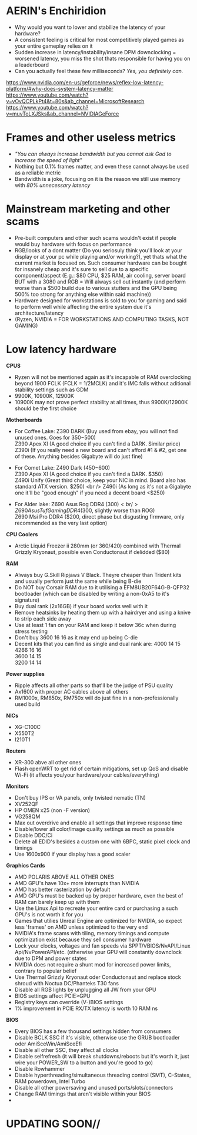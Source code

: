 # AERIN's Enchiridion 
* Why would you want to lower and stabilize the latency of your hardware? <br />
* A consistent feeling is critical for most competitively played games as your entire gameplay relies on it <br />
* Sudden increase in latency/instability/insane DPM downclocking = worsened latency, you miss the shot thats responsible for having you on a leaderboard <br />
* Can you actually feel these few milliseconds? *Yes, you definitely can.* <br />

https://www.nvidia.com/en-us/geforce/news/reflex-low-latency-platform/#why-does-system-latency-matter <br />
https://www.youtube.com/watch?v=vOvQCPLkPt4&t=80s&ab_channel=MicrosoftResearch <br />
https://www.youtube.com/watch?v=muvToLXJSks&ab_channel=NVIDIAGeForce <br />

# Frames and other useless metrics
* *"You can always increase bandwidth but you cannot ask God to increase the speed of light"* <br />
* Nothing but 0.1% frames matter, and even these cannot always be used as a reliable metric <br />
* Bandwidth is a joke, focusing on it is the reason we still use memory with *80% unnecessary latency* <br />

# Mainstream marketing and other scams
* Pre-built computers and other such scams wouldn't exist if people would buy hardware with focus on performance <br />
* RGB/looks of a dont matter (Do you seriosuly think you'll look at your display or at your pc while playing and/or working?), yet thats what the  current market is focused on. Such consumer hardware can be bought for insanely cheap and it's sure to sell due to a specific component/aspect (E.g.: $80 CPU, $25 RAM, air cooling, server board BUT with a 3080 and RGB = Will always sell out instantly (and perform worse than a $500 build due to various stutters and the GPU being 500% too strong for anything else within said machine)) <br />
* Hardware designed for workstations is sold to you for gaming and said to perform well while affecting the entire system due it's architecture/latency <br />
* (Ryzen, NVIDIA = FOR WORKSTATIONS AND COMPUTING TASKS, NOT GAMING) <br />

# Low latency hardware

**CPUS**
* Ryzen will not be mentioned again as it's incapable of RAM overclocking beyond 1900 FCLK (FCLK = 1/2MCLK) and it's IMC falls without aditional stability settings such as GDM <br />
* 9900K, 10900K, 12900K <br />
* 10900K may not prove perfect stability at all times, thus 9900K/12900K should be the first choice <br />

**Motherboards**
* For Coffee Lake: Z390 DARK (Buy used from ebay, you will not find unused ones. Goes for $350-$500) <br />
                    Z390 Apex XI (A good choice if you can't find a DARK. Similar price) <br />
                    Z390i (If you really need a new board and can't afford #1 & #2, get one of these. Anything besides Gigabyte will do just fine) <br />

* For Comet Lake: Z490 Dark ($450-$600) <br />
                   Z390 Apex XI (A good choice if you can't find a DARK. $350) <br />
                   Z490i Unify (Great third choice, keep your NIC in mind. Board also has standard ATX version. $250) <br />
                   Z490i (As long as it's not a Gigabyte one it'll be "good enough" if you need a decent board <$250) <br />
               
* For Alder lake: Z690 Asus Rog DDR4 ($300) <br />
                   Z690 Asus Tuf Gaming DDR4 ($300, slightly worse than ROG) <br />
                   Z690 Msi Pro DDR4 ($200, direct phase but disgusting firmware, only recommended as the very last option) <br />
                   
**CPU Coolers**
* Arctic Liquid Freezer ii 280mm (or 360/420) combined with Thermal Grizzly Kryonaut, possible even Conductonaut if delidded ($80) <br />

**RAM**
* Always buy G.Skill Ripjaws V Black. Theyre cheaper than Trident kits and usually perform just the same while being B-die <br />
* Do NOT buy Corsair RAM due to it utilising a EFM8UB20F64G-B-QFP32 bootloader (which can be disabled by writing a non-0xA5 to it's signature) <br />
* Buy dual rank (2x16GB) if your board works well with it  <br />
* Remove heatsinks by heating them up with a hairdryer and using a knive to strip each side away <br />
* Use at least 1 fan on your RAM and keep it below 36c when during stress testing <br />
* Don't buy 3600 16 16 as it may end up being C-die <br />
* Decent kits that you can find as single and dual rank are: 4000 14 15 <br />
                                                              4266 16 16 <br />
                                                              3600 14 15 <br />
                                                              3200 14 14 <br />

**Power supplies**
* Ripple affects all other parts so that'll be the judge of PSU quality <br />
* Ax1600 with proper AC cables above all others  <br />
* RM1000x, RM850x, RM750x will do just fine in a non-professionally used build <br />

**NICs**
* XG-C100C <br />
* X550T2 <br />
* I210T1 <br />

**Routers**
* XR-300 abve all other ones <br />
* Flash openWRT to get rid of certain mitigations, set up QoS and disable Wi-Fi (it affects you/your hardware/your cables/everything) <br />

**Monitors**
* Don't buy IPS or VA panels, only twisted nematic (TN) <br />
* XV252QF <br />
* HP OMEN x25 (non -F version) <br />
* VG258QM <br />
* Max out overdrive and enable all settings that improve response time <br />
* Disable/lower all color/image quality settings as much as possible <br />
* Disable DDC/Ci <br />
* Delete all EDID's besides a custom one with 6BPC, static pixel clock and timings <br />
* Use 1600x900 if your display has a good scaler <br />

**Graphics Cards**
* AMD POLARIS ABOVE ALL OTHER ONES <br />
* AMD GPU's have 10x+ more interrupts than NVIDIA <br />
* AMD has better rasterization by default <br />
* AMD GPU's must be backed up by proper hardware, even the best of RAM can barely keep up with them <br />
* Use the Linux Api to recreate your entire card or purchasing a such GPU's is not worth it for you <br />
* Games that utilies Unreal Engine are optimized for NVIDIA, so expect less 'frames' on AMD unless optimized to the very end <br />
* NVIDIA's frame scams with tiling, memory timings and compute optimization exist because they sell consumer hardware <br />
* Lock your clocks, voltages and fan speeds via SPPT/VBIOS/NvAPI/Linux Api/NvPowerAPI/etc. (otherwise your GPU will constantly downclock due to DPM and power states <br />
* NVIDIA does not require a shunt mod for increased power limits, contrary to popular belief <br />
* Use Thermal Grizzly Kryonaut oder Conductonaut and replace stock shroud with Noctua DC/Phanteks T30 fans <br />
* Disable all RGB lights by unplugging all JW from your GPU <br />
* BIOS settings affect PCIE>GPU <br />
* Registry keys can override (V-)BIOS settings <br />
* 1% improvement in PCIE RX/TX latency is worth 10 RAM ns <br />

**BIOS**
* Every BIOS has a few thousand settings hidden from consumers <br />
* Disable BCLK SSC if it's visible, otherwise use the GRUB bootloader oder AmiSceWin/AmiSceEfi <br />
* Disable all other SSC, they affect all clocks <br />
* Disable selfrefresh (it will break shutdowns/reboots but it's worth it, just wire your POWER_SW to a button and you're good to go) <br />
* Disable Rowhammer <br />
* Disable hyperthreading/simultaneous threading control (SMT), C-States, RAM powerdown, Intel Turbo <br />
* Disable all other powersaving and unused ports/slots/connectors <br />
* Change RAM timings that aren't visible within your BIOS <br />
*  <br />


# UPDATING SOON//







